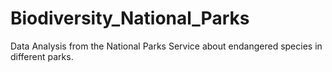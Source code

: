 # Biodiversity_National_Parks
Data Analysis from the National Parks Service about endangered species in different parks.
